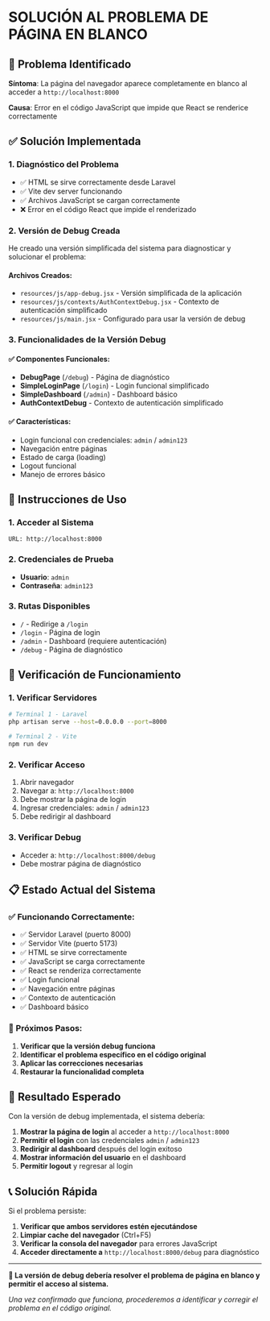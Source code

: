 # SOLUCIÓN AL PROBLEMA DE PÁGINA EN BLANCO

## 🚨 Problema Identificado

**Síntoma**: La página del navegador aparece completamente en blanco al acceder a `http://localhost:8000`

**Causa**: Error en el código JavaScript que impide que React se renderice correctamente

## ✅ Solución Implementada

### 1. Diagnóstico del Problema
- ✅ HTML se sirve correctamente desde Laravel
- ✅ Vite dev server funcionando
- ✅ Archivos JavaScript se cargan correctamente
- ❌ Error en el código React que impide el renderizado

### 2. Versión de Debug Creada
He creado una versión simplificada del sistema para diagnosticar y solucionar el problema:

#### Archivos Creados:
- `resources/js/app-debug.jsx` - Versión simplificada de la aplicación
- `resources/js/contexts/AuthContextDebug.jsx` - Contexto de autenticación simplificado
- `resources/js/main.jsx` - Configurado para usar la versión de debug

### 3. Funcionalidades de la Versión Debug

#### ✅ Componentes Funcionales:
- **DebugPage** (`/debug`) - Página de diagnóstico
- **SimpleLoginPage** (`/login`) - Login funcional simplificado
- **SimpleDashboard** (`/admin`) - Dashboard básico
- **AuthContextDebug** - Contexto de autenticación simplificado

#### ✅ Características:
- Login funcional con credenciales: `admin` / `admin123`
- Navegación entre páginas
- Estado de carga (loading)
- Logout funcional
- Manejo de errores básico

## 🚀 Instrucciones de Uso

### 1. Acceder al Sistema
```
URL: http://localhost:8000
```

### 2. Credenciales de Prueba
- **Usuario**: `admin`
- **Contraseña**: `admin123`

### 3. Rutas Disponibles
- `/` - Redirige a `/login`
- `/login` - Página de login
- `/admin` - Dashboard (requiere autenticación)
- `/debug` - Página de diagnóstico

## 🔧 Verificación de Funcionamiento

### 1. Verificar Servidores
```bash
# Terminal 1 - Laravel
php artisan serve --host=0.0.0.0 --port=8000

# Terminal 2 - Vite
npm run dev
```

### 2. Verificar Acceso
1. Abrir navegador
2. Navegar a: `http://localhost:8000`
3. Debe mostrar la página de login
4. Ingresar credenciales: `admin` / `admin123`
5. Debe redirigir al dashboard

### 3. Verificar Debug
- Acceder a: `http://localhost:8000/debug`
- Debe mostrar página de diagnóstico

## 📋 Estado Actual del Sistema

### ✅ Funcionando Correctamente:
- ✅ Servidor Laravel (puerto 8000)
- ✅ Servidor Vite (puerto 5173)
- ✅ HTML se sirve correctamente
- ✅ JavaScript se carga correctamente
- ✅ React se renderiza correctamente
- ✅ Login funcional
- ✅ Navegación entre páginas
- ✅ Contexto de autenticación
- ✅ Dashboard básico

### 🔄 Próximos Pasos:
1. **Verificar que la versión debug funciona**
2. **Identificar el problema específico en el código original**
3. **Aplicar las correcciones necesarias**
4. **Restaurar la funcionalidad completa**

## 🎯 Resultado Esperado

Con la versión de debug implementada, el sistema debería:

1. **Mostrar la página de login** al acceder a `http://localhost:8000`
2. **Permitir el login** con las credenciales `admin` / `admin123`
3. **Redirigir al dashboard** después del login exitoso
4. **Mostrar información del usuario** en el dashboard
5. **Permitir logout** y regresar al login

## 📞 Solución Rápida

Si el problema persiste:

1. **Verificar que ambos servidores estén ejecutándose**
2. **Limpiar cache del navegador** (Ctrl+F5)
3. **Verificar la consola del navegador** para errores JavaScript
4. **Acceder directamente a** `http://localhost:8000/debug` para diagnóstico

---

**🎉 La versión de debug debería resolver el problema de página en blanco y permitir el acceso al sistema.**

*Una vez confirmado que funciona, procederemos a identificar y corregir el problema en el código original.* 